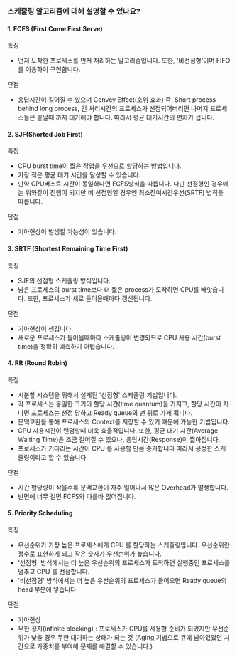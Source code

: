 ### 스케줄링 알고리즘에 대해 설명할 수 있나요?

#### 1. FCFS (First Come First Serve)

특징 
- 먼저 도착한 프로세스를 먼저 처리하는 알고리즘입니다. 또한, '비선점형'이며 FIFO를 이용하여 구현합니다.

단점 
- 응답시간이 길어질 수 있으며 Convey Effect(호위 효과) 즉, Short process behind long process, 
  긴 처리시간의 프로세스가 선점되어버리면 나머지 프로세스들은 끝날때 까지 대기해야 합니다. 따라서 평균 대기시간의 편차가 큽니다.<br>

#### 2. SJF(Shorted Job First)

특징 
- CPU burst time이 짧은 작업을 우선으로 할당하는 방법입니다. 
- 가장 적은 평균 대기 시간을 달성할 수 있습니다. 
- 만약 CPU버스트 시간이 동일하다면 FCFS방식을 따릅니다. 
  다만 선점형인 경우에는 위와같이 진행이 되지만 비 선점형일 경우엔 최소잔여시간우선(SRTF) 법칙을 따릅니다. 
  
단점 
- 기아현상이 발생할 가능성이 있습니다.<br>

#### 3. SRTF (Shortest Remaining Time First)

특징 
- SJF의 선점형 스케줄링 방식입니다. 
- 남은 프로세스의 burst time보다 더 짧은 process가 도착하면 CPU를 빼앗습니다. 또한, 프로세스가 새로 들어올때마다 갱신됩니다. 

단점 
- 기아현상이 생깁니다. 
- 새로운 프로세스가 들어올때마다 스케줄링이 변경되므로 CPU 사용 시간(burst time)을 정확히 예측하기 어렵습니다. <br>

#### 4. RR (Round Robin)

특징 
- 시분할 시스템을 위해서 설계된 '선점형' 스케줄링 기법입니다. 
- 각 프로세스는 동일한 크기의 할당 시간(time quantum)을 가지고, 할당 시간이 지나면 프로세스는 선점 당하고 Ready queue의 맨 뒤로 가게 됩니다.
- 문맥교환을 통해 프로세스의 Context를 저장할 수 있기 때문에 가능한 기법입니다.
- CPU 사용시간이 랜덤할때 더욱 효율적입니다. 또한, 평균 대기 시간(Average Waiting Time)은 조금 길어질 수 있으나, 응답시간(Response)이 짧아집니다.
- 프로세스가 기다리는 시간이 CPU 를 사용할 만큼 증가합니다 따라서 공정한 스케줄링이라고 할 수 있습니다. 

단점 
- 시간 할당량이 작을수록 문맥교환이 자주 일어나서 많은 Overhead가 발생합니다. 
- 반면에 너무 길면 FCFS와 다를바 없어집니다.<br>

#### 5. Priority Scheduling
특징
- 우선순위가 가장 높은 프로세스에게 CPU 를 할당하는 스케줄링입니다. 우선순위란 정수로 표현하게 되고 작은 숫자가 우선순위가 높습니다.
- '선점형' 방식에서는 더 높은 우선순위의 프로세스가 도착하면 실행중인 프로세스를 멈추고 CPU 를 선점합니다.
- '비선점형' 방식에서는 더 높은 우선순위의 프로세스가 들어오면 Ready queue의 head 부분에 넣습니다. 

단점
- 기아현상 
- 무한 정지(infinite blocking) : 프로세스가 CPU를 사용할 준비가 되었지만 우선순위가 낮을 경우 무한 대기하는 상태가 되는 것
  (Aging 기법으로 큐에 남아있었던 시간으로 가중치를 부여해 문제를 해결할 수 있습니다.)

